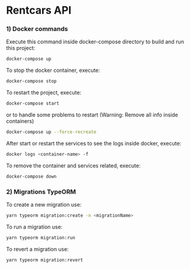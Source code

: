 # Rentcars API

### 1) Docker commands

Execute this command inside docker-compose directory to build and run this project:

```bash
docker-compose up
```

To stop the docker container, execute:

```bash
docker-compose stop
```

To restart the project, execute:

```bash
docker-compose start
```

or to handle some problems to restart (Warning: Remove all info inside containers)

```bash
docker-compose up --force-recreate
```

After start or restart the services to see the logs inside docker, execute:

```bash
docker logs <container-name> -f
```

To remove the container and services related, execute:

```bash
docker-compose down
```

### 2) Migrations TypeORM

To create a new migration use:

```bash
yarn typeorm migration:create -n <migrationName>
```

To run a migration use:

```bash
yarn typeorm migration:run
```

To revert a migration use:

```bash
yarn typeorm migration:revert
```
